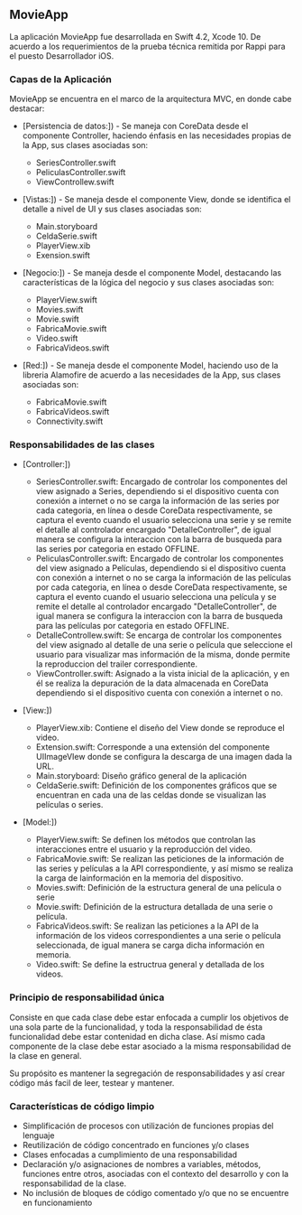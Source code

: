 ## MovieApp

La aplicación MovieApp fue desarrollada en Swift 4.2, Xcode 10. De acuerdo a los requerimientos de la prueba técnica remitida por Rappi para el puesto Desarrollador iOS. 

### Capas de la Aplicación

MovieApp se encuentra en el marco de la arquitectura MVC, en donde cabe destacar:

* [Persistencia de datos:]) - Se maneja con CoreData desde el componente Controller, haciendo énfasis en las necesidades propias de la App, sus clases asociadas son:
    - SeriesController.swift
    - PeliculasController.swift
    - ViewControllew.swift

* [Vistas:]) - Se maneja desde el componente View, donde se identifica el detalle a nivel de UI y sus clases asociadas son:
    - Main.storyboard
    - CeldaSerie.swift
    - PlayerView.xib
    - Exension.swift

* [Negocio:]) - Se maneja desde el componente Model, destacando las características de la lógica del negocio y sus clases asociadas son:
    - PlayerView.swift
    - Movies.swift
    - Movie.swift
    - FabricaMovie.swift
    - Video.swift
    - FabricaVideos.swift

* [Red:]) - Se maneja desde el componente Model, haciendo uso de la libreria Alamofire de acuerdo a las necesidades de la App, sus clases asociadas son:
    - FabricaMovie.swift
    - FabricaVideos.swift
    - Connectivity.swift

### Responsabilidades de las clases

* [Controller:]) 
    - SeriesController.swift: Encargado de controlar los componentes del view asignado a Series, dependiendo si el dispositivo cuenta con conexión a internet o no se carga la información de las series por cada categoria, en línea o desde CoreData respectivamente, se captura el evento cuando el usuario selecciona una serie y se remite el detalle al controlador encargado "DetalleController", de igual manera se configura la interaccion con la barra de busqueda para las series por categoria en estado OFFLINE.
    - PeliculasController.swift: Encargado de controlar los componentes del view asignado a Películas, dependiendo si el dispositivo cuenta con conexión a internet o no se carga la información de las películas por cada categoria, en línea o desde CoreData respectivamente, se captura el evento cuando el usuario selecciona una película y se remite el detalle al controlador encargado "DetalleController", de igual manera se configura la interaccion con la barra de busqueda para las películas por categoria en estado OFFLINE.
    - DetalleControllew.swift: Se encarga de controlar los componentes del view asignado al detalle de una serie o película que seleccione el usuario para visualizar mas información de la misma, donde permite la reproduccion del trailer correspondiente.
    - ViewController.swift: Asignado a la vista inicial de la aplicación, y en él se realiza la depuración de la data almacenada en CoreData dependiendo si el dispositivo cuenta con conexión a internet o no. 
    
* [View:])
    - PlayerView.xib: Contiene el diseño del View donde se reproduce el video.
    - Extension.swift: Corresponde a una extensión del componente UIImageVIew donde se configura la descarga de una imagen dada la URL.
    - Main.storyboard: Diseño gráfico general de la aplicación
    - CeldaSerie.swift: Definición de los componentes gráficos que se encuentran en cada una de las celdas donde se visualizan las películas o series. 
 
 * [Model:])
    - PlayerView.swift: Se definen los métodos que controlan las interacciones entre el usuario y la reproducción del video.
    - FabricaMovie.swift: Se realizan las peticiones de la información de las series y películas a la API correspondiente, y así mismo se realiza la carga de lainformación en la memoria del dispositivo.
    - Movies.swift: Definición de la estructura general de una película o serie
    - Movie.swift: Definición de la estructura detallada de una serie o película.
    - FabricaVideos.swift: Se realizan las peticiones  a la API de la información de los videos correspondientes a una serie o película seleccionada, de igual manera se carga dicha información en memoria.
    - Video.swift: Se define la estructrua general y detallada de los videos.
    

### Principio de responsabilidad única

Consiste en que cada clase debe estar enfocada a cumplir los objetivos de una sola parte de la funcionalidad, y toda la responsabilidad de ésta funcionalidad debe estar contenidad en dicha clase. Así mismo cada componente de la clase debe estar asociado a la misma responsabilidad de la clase en general. 

Su propósito es mantener la segregación de responsabilidades y así crear código más facil de leer, testear y mantener.


### Características de código limpio

- Simplificación de procesos con utilización de funciones propias del lenguaje
- Reutilización de código concentrado en funciones y/o clases
- Clases enfocadas a cumplimiento de una responsabilidad
- Declaración y/o asignaciones de nombres a variables, métodos, funciones entre otros, asociadas con el contexto del desarrollo y con la responsabilidad de la clase. 
- No inclusión de bloques de código comentado y/o que no se encuentre en funcionamiento 
